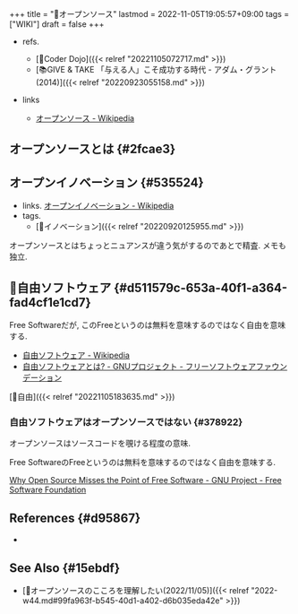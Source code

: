+++
title = "📝オープンソース"
lastmod = 2022-11-05T19:05:57+09:00
tags = ["WIKI"]
draft = false
+++

-   refs.
    -   [📝Coder Dojo]({{< relref "20221105072717.md" >}})
    -   [📚GIVE & TAKE 「与える人」こそ成功する時代 - アダム・グラント(2014)]({{< relref "20220923055158.md" >}})

-   links
    -   [オープンソース - Wikipedia](https://ja.wikipedia.org/wiki/%E3%82%AA%E3%83%BC%E3%83%97%E3%83%B3%E3%82%BD%E3%83%BC%E3%82%B9)


## オープンソースとは {#2fcae3}


## オープンイノベーション {#535524}

-   links. [オープンイノベーション - Wikipedia](https://ja.wikipedia.org/wiki/%E3%82%AA%E3%83%BC%E3%83%97%E3%83%B3%E3%82%A4%E3%83%8E%E3%83%99%E3%83%BC%E3%82%B7%E3%83%A7%E3%83%B3)
-   tags.
    -   [🔖イノベーション]({{< relref "20220920125955.md" >}})

オープンソースとはちょっとニュアンスが違う気がするのであとで精査. メモも独立.


## 📝自由ソフトウェア {#d511579c-653a-40f1-a364-fad4cf1e1cd7}

Free Softwareだが, このFreeというのは無料を意味するのではなく自由を意味する.

-   [自由ソフトウェア - Wikipedia](https://ja.wikipedia.org/wiki/%E8%87%AA%E7%94%B1%E3%82%BD%E3%83%95%E3%83%88%E3%82%A6%E3%82%A7%E3%82%A2)
-   [自由ソフトウェアとは? - GNUプロジェクト - フリーソフトウェアファウンデーション](https://www.gnu.org/philosophy/free-sw.ja.html)

[📝自由]({{< relref "20221105183635.md" >}})


### 自由ソフトウェアはオープンソースではない {#378922}

オープンソースはソースコードを覗ける程度の意味.

Free SoftwareのFreeというのは無料を意味するのではなく自由を意味する.

[Why Open Source Misses the Point of Free Software - GNU Project - Free Software Foundation](https://www.gnu.org/philosophy/open-source-misses-the-point.html)


## References {#d95867}

-


## See Also {#15ebdf}

-   [💭オープンソースのこころを理解したい(2022/11/05)]({{< relref "2022-w44.md#99fa963f-b545-40d1-a402-d6b035eda42e" >}})
